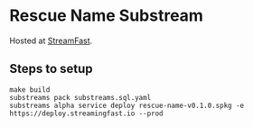 # Rescue Name Substream

Hosted at [StreamFast](https://srv.streamingfast.io/9e804b35/graphiql).

## Steps to setup

```
make build
substreams pack substreams.sql.yaml
substreams alpha service deploy rescue-name-v0.1.0.spkg -e https://deploy.streamingfast.io --prod
```

